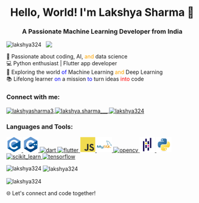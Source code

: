 <h1 align="center">Hello, World! I'm Lakshya Sharma 👋</h1>
<h3 align="center">A Passionate Machine Learning Developer from India</h3>

<img align="right" width="400" src="https://acegif.com/wp-content/gif/anime-sleep-31.gif">

<p align="left">
  <img src="https://komarev.com/ghpvc/?username=lakshya324&label=Profile%20views&color=0e75b6&style=flat" alt="lakshya324" />
</p>

🚀 Passionate about coding, AI,<font color="orange"> and </font>data science <br>
💻 Python enthusiast | Flutter app developer <br>
🤖 Exploring the world<font color="blue"> of </font>Machine Learning<font color="orange"> and </font>Deep Learning<br>
📚 Lifelong learner <font color="blue">on</font> a mission <font color="blue">to</font> turn ideas <font color="red">into</font> code <br>



<h3 align="left">Connect with me:</h3>
<p align="left">
  <a href="https://linkedin.com/in/lakshyasharma3" target="_blank">
    <img align="center" src="https://raw.githubusercontent.com/rahuldkjain/github-profile-readme-generator/master/src/images/icons/Social/linked-in-alt.svg" alt="lakshyasharma3" height="30" width="40" />
  </a>
  <a href="https://instagram.com/lakshya.sharma___" target="_blank">
    <img align="center" src="https://raw.githubusercontent.com/rahuldkjain/github-profile-readme-generator/master/src/images/icons/Social/instagram.svg" alt="lakshya.sharma___" height="30" width="40" />
  </a>
  <a href="https://www.codechef.com/users/lakshya324" target="_blank">
    <img align="center" src="https://cdn.jsdelivr.net/npm/simple-icons@3.1.0/icons/codechef.svg" alt="lakshya324" height="30" width="40" />
  </a>
</p>

<h3 align="left">Languages and Tools:</h3>
<p align="left">
  <a href="https://www.cprogramming.com/" target="_blank" rel="noreferrer">
    <img src="https://raw.githubusercontent.com/devicons/devicon/master/icons/c/c-original.svg" alt="c" width="40" height="40"/>
  </a>
  <a href="https://www.w3schools.com/cpp/" target="_blank" rel="noreferrer">
    <img src="https://raw.githubusercontent.com/devicons/devicon/master/icons/cplusplus/cplusplus-original.svg" alt="cplusplus" width="40" height="40"/>
  </a>
  <a href="https://dart.dev" target="_blank" rel="noreferrer">
    <img src="https://www.vectorlogo.zone/logos/dartlang/dartlang-icon.svg" alt="dart" width="40" height="40"/>
  </a>
  <a href="https://flutter.dev" target="_blank" rel="noreferrer">
    <img src="https://www.vectorlogo.zone/logos/flutterio/flutterio-icon.svg" alt="flutter" width="40" height="40"/>
  </a>
  <a href="https://developer.mozilla.org/en-US/docs/Web/JavaScript" target="_blank" rel="noreferrer">
    <img src="https://raw.githubusercontent.com/devicons/devicon/master/icons/javascript/javascript-original.svg" alt="javascript" width="40" height="40"/>
  </a>
  <a href="https://www.mysql.com/" target="_blank" rel="noreferrer">
    <img src="https://raw.githubusercontent.com/devicons/devicon/master/icons/mysql/mysql-original-wordmark.svg" alt="mysql" width="40" height="40"/>
  </a>
  <a href="https://opencv.org/" target="_blank" rel="noreferrer">
    <img src="https://www.vectorlogo.zone/logos/opencv/opencv-icon.svg" alt="opencv" width="40" height="40"/>
  </a>
  <a href="https://pandas.pydata.org/" target="_blank" rel="noreferrer">
    <img src="https://raw.githubusercontent.com/devicons/devicon/2ae2a900d2f041da66e950e4d48052658d850630/icons/pandas/pandas-original.svg" alt="pandas" width="40" height="40"/>
  </a>
  <a href="https://www.python.org" target="_blank" rel="noreferrer">
    <img src="https://raw.githubusercontent.com/devicons/devicon/master/icons/python/python-original.svg" alt="python" width="40" height="40"/>
  </a>
  <a href="https://scikit-learn.org/" target="_blank" rel="noreferrer">
    <img src="https://upload.wikimedia.org/wikipedia/commons/0/05/Scikit_learn_logo_small.svg" alt="scikit_learn" width="40" height="40"/>
  </a>
  <a href="https://www.tensorflow.org" target="_blank" rel="noreferrer">
    <img src="https://www.vectorlogo.zone/logos/tensorflow/tensorflow-icon.svg" alt="tensorflow" width="40" height="40"/>
  </a>
</p>

<p>
  <img align="left" src="https://github-readme-stats.vercel.app/api/top-langs?username=lakshya324&show_icons=true&locale=en&layout=compact" alt="lakshya324" />
</p>

<p>&nbsp;<img align="center" src="https://github-readme-stats.vercel.app/api?username=lakshya324&show_icons=true&locale=en" alt="lakshya324" /></p>

<p><img align="center" src="https://github-readme-streak-stats.herokuapp.com/?user=lakshya324&" alt="lakshya324" /></p>

🌐 Let's connect and code together!

